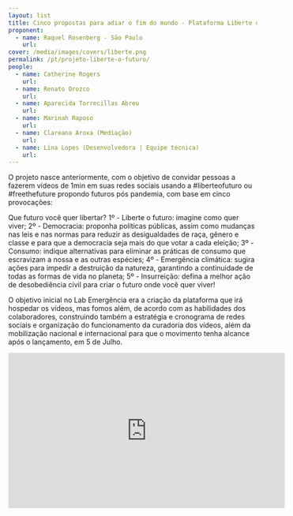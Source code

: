 ```yaml
---
layout: list
title: Cinco propostas para adiar o fim do mundo - Plataforma Liberte o Futuro
proponent:
  - name: Raquel Rosenberg - São Paulo 
    url:  
cover: /media/images/covers/liberte.png
permalink: /pt/projeto-liberte-o-futuro/
people:
  - name: Catherine Rogers 
    url:  
  - name: Renato Orozco
    url:
  - name: Aparecida Torrecillas Abreu
    url: 
  - name: Marinah Raposo
    url: 
  - name: Clareana Aroxa (Mediação)
    url: 
  - name: Lina Lopes (Desenvolvedora | Equipe técnica)
    url: 
---
```


O projeto nasce anteriormente, com o objetivo de convidar pessoas a fazerem vídeos de 1min em suas redes sociais usando a #liberteofuturo ou #freethefuture propondo futuros pós pandemia, com base em cinco provocações:
  
Que futuro você quer libertar?
1º - Liberte o futuro: imagine como quer viver;
2º - Democracia: proponha políticas públicas, assim como mudanças nas leis e nas normas para reduzir as desigualdades de raça, gênero e classe e para que a democracia seja mais do que votar a cada eleição;
3º - Consumo: indique alternativas para eliminar as práticas de consumo que escravizam a nossa e as outras espécies;
4º - Emergência climática: sugira ações para impedir a destruição da natureza, garantindo a continuidade de todas as formas de vida no planeta;
5º - Insurreição: defina a melhor ação de desobediência civil para criar o futuro onde você quer viver!
  
O objetivo inicial no Lab Emergência era a criação da plataforma que irá hospedar os vídeos, mas fomos além, de acordo com as habilidades dos colaboradores, construindo também a estratégia e cronograma de redes sociais e organização do funcionamento da curadoria dos vídeos, além da mobilização nacional e internacional para que o movimento tenha alcance após o lançamento, em 5 de Julho.

<div class="video-wrapper video-wrapper-16x9">
<iframe width="560" height="315" src="https://www.youtube.com/embed/drXsfDAHq18" frameborder="0" allow="accelerometer; autoplay; encrypted-media; gyroscope; picture-in-picture" allowfullscreen></iframe></div>